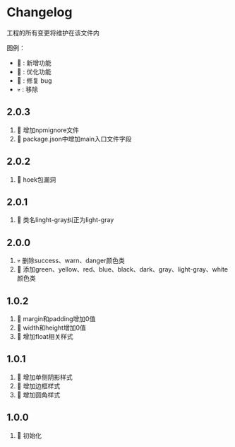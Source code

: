 #  Changelog
工程的所有变更将维护在该文件内

图例：

* 🚩 : 新增功能
* 💄 : 优化功能
* 🐞 : 修复 bug
* 💀 : 移除


## 2.0.3
1. 💄 增加npmignore文件
2. 💄 package.json中增加main入口文件字段

## 2.0.2
1. 🐞 hoek包漏洞

## 2.0.1
1. 🐞 类名linght-gray纠正为light-gray
## 2.0.0
1. 💀 删除success、warn、danger颜色类
2. 🚩 添加green、yellow、red、blue、black、dark、gray、light-gray、white颜色类
## 1.0.2
1. 🚩 margin和padding增加0值
2. 🚩 width和height增加0值
3. 🚩 增加float相关样式
## 1.0.1
1. 🚩 增加单侧阴影样式
2. 🚩 增加边框样式
3. 🚩 增加圆角样式
## 1.0.0
1. 🚩 初始化
